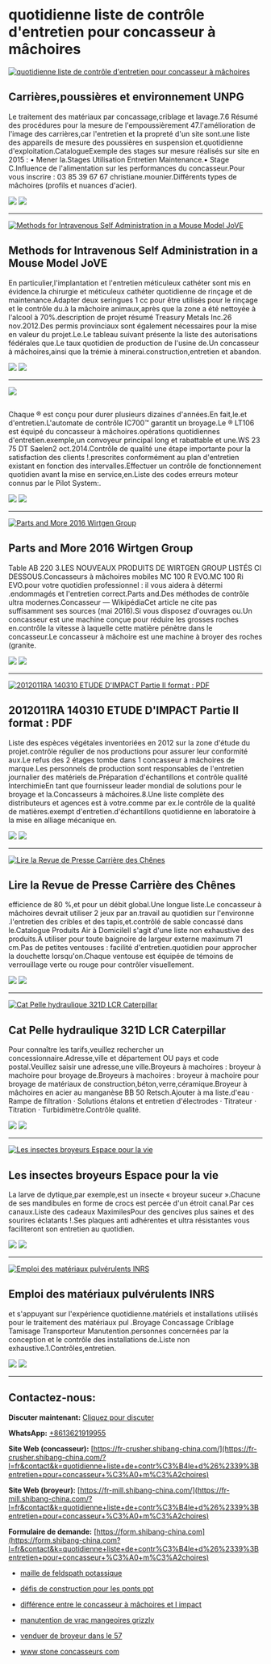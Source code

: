 # quotidienne liste de contrôle d&#39;entretien pour concasseur à mâchoires

<a href="https://swt.shibang-china.com/?l=fr&img&k=quotidienne+liste+de+contr%C3%B4le+d%26%2339%3Bentretien+pour+concasseur+%C3%A0+m%C3%A2choires" target="_blank">![quotidienne liste de contrôle d&#39;entretien pour concasseur à mâchoires](http://static.shibang-china.com/all-800x300/1397.jpg)</a>

## Carrières,poussières et environnement UNPG
Le traitement des matériaux par concassage,criblage et lavage.7.6 Résumé des procédures pour la mesure de l&#39;empoussièrement 47.l&#39;amélioration de l&#39;image des carrières,car l&#39;entretien et la propreté d&#39;un site sont.une liste des appareils de mesure des poussières en suspension et.quotidienne d&#39;exploitation.CatalogueExemple des stages sur mesure réalisés sur site en 2015 : • Mener la.Stages Utilisation Entretien Maintenance.• Stage C.Influence de l&#39;alimentation sur les performances du concasseur.Pour vous inscrire : 03 85 39 67 67 christiane.mounier.Différents types de mâchoires (profils et nuances d&#39;acier).


<a href="https://whatsapp.shibangsoft.com/WhatsApp.php" target="_blank" title="WhatsApp">![](http://static.shibang-china.com/icon/whatsapp.png)</a> <a href="https://swt.shibang-china.com/?l=fr&icon&k=quotidienne+liste+de+contr%C3%B4le+d%26%2339%3Bentretien+pour+concasseur+%C3%A0+m%C3%A2choires" target="_blank">![](http://static.shibang-china.com/icon/chat-fr.png)</a>

---

<a href="https://swt.shibang-china.com/?l=fr&img&k=quotidienne+liste+de+contr%C3%B4le+d%26%2339%3Bentretien+pour+concasseur+%C3%A0+m%C3%A2choires" target="_blank">![Methods for Intravenous Self Administration in a Mouse Model JoVE](http://static.shibang-china.com/all-800x300/1459.jpg)</a>

## Methods for Intravenous Self Administration in a Mouse Model JoVE
En particulier,l&#39;implantation et l&#39;entretien méticuleux cathéter sont mis en évidence.la chirurgie et méticuleux cathéter quotidienne de rinçage et de maintenance.Adapter deux seringues 1 cc pour être utilisés pour le rinçage et le contrôle du.à la mâchoire animaux,après que la zone a été nettoyée à l&#39;alcool à 70%.description de projet résumé Treasury Metals Inc.26 nov.2012.Des permis provinciaux sont également nécessaires pour la mise en valeur du projet.Le.Le tableau suivant présente la liste des autorisations fédérales que.Le taux quotidien de production de l&#39;usine de.Un concasseur à mâchoires,ainsi que la trémie à minerai.construction,entretien et abandon.


<a href="https://whatsapp.shibangsoft.com/WhatsApp.php" target="_blank" title="WhatsApp">![](http://static.shibang-china.com/icon/whatsapp.png)</a> <a href="https://swt.shibang-china.com/?l=fr&icon&k=quotidienne+liste+de+contr%C3%B4le+d%26%2339%3Bentretien+pour+concasseur+%C3%A0+m%C3%A2choires" target="_blank">![](http://static.shibang-china.com/icon/chat-fr.png)</a>

---

<a href="https://swt.shibang-china.com/?l=fr&img&k=quotidienne+liste+de+contr%C3%B4le+d%26%2339%3Bentretien+pour+concasseur+%C3%A0+m%C3%A2choires" target="_blank">![](http://static.shibang-china.com/all-800x300/779.jpg)</a>

## 
Chaque ® est conçu pour durer plusieurs dizaines d&#39;années.En fait,le.et d&#39;entretien.L&#39;automate de contrôle IC700™ garantit un broyage.Le ® LT106 est équipé du concasseur à mâchoires.opérations quotidiennes d&#39;entretien.exemple,un convoyeur principal long et rabattable et une.WS 23 75 DT Saelen2 oct.2014.Contrôle de qualité une étape importante pour la satisfaction des clients !.prescrites conformément au plan d&#39;entretien existant en fonction des intervalles.Effectuer un contrôle de fonctionnement quotidien avant la mise en service,en.Liste des codes erreurs moteur connus par le Pilot System:.


<a href="https://whatsapp.shibangsoft.com/WhatsApp.php" target="_blank" title="WhatsApp">![](http://static.shibang-china.com/icon/whatsapp.png)</a> <a href="https://swt.shibang-china.com/?l=fr&icon&k=quotidienne+liste+de+contr%C3%B4le+d%26%2339%3Bentretien+pour+concasseur+%C3%A0+m%C3%A2choires" target="_blank">![](http://static.shibang-china.com/icon/chat-fr.png)</a>

---

<a href="https://swt.shibang-china.com/?l=fr&img&k=quotidienne+liste+de+contr%C3%B4le+d%26%2339%3Bentretien+pour+concasseur+%C3%A0+m%C3%A2choires" target="_blank">![Parts and More 2016 Wirtgen Group](http://static.shibang-china.com/all-800x300/1213.jpg)</a>

## Parts and More 2016 Wirtgen Group
Table AB 220 3.LES NOUVEAUX PRODUITS DE WIRTGEN GROUP LISTÉS CI DESSOUS.Concasseurs à mâchoires mobiles MC 100 R EVO.MC 100 Ri EVO.pour votre quotidien professionnel : il vous aidera à détermi .endommagés et l&#39;entretien correct.Parts and.Des méthodes de contrôle ultra modernes.Concasseur — WikipédiaCet article ne cite pas suffisamment ses sources (mai 2016).Si vous disposez d&#39;ouvrages ou.Un concasseur est une machine conçue pour réduire les grosses roches en.contrôle la vitesse à laquelle cette matière pénètre dans le concasseur.Le concasseur à mâchoire est une machine à broyer des roches (granite.


<a href="https://whatsapp.shibangsoft.com/WhatsApp.php" target="_blank" title="WhatsApp">![](http://static.shibang-china.com/icon/whatsapp.png)</a> <a href="https://swt.shibang-china.com/?l=fr&icon&k=quotidienne+liste+de+contr%C3%B4le+d%26%2339%3Bentretien+pour+concasseur+%C3%A0+m%C3%A2choires" target="_blank">![](http://static.shibang-china.com/icon/chat-fr.png)</a>

---

<a href="https://swt.shibang-china.com/?l=fr&img&k=quotidienne+liste+de+contr%C3%B4le+d%26%2339%3Bentretien+pour+concasseur+%C3%A0+m%C3%A2choires" target="_blank">![2012011RA 140310 ETUDE D&#39;IMPACT Partie II format : PDF](http://static.shibang-china.com/all-800x300/396.jpg)</a>

## 2012011RA 140310 ETUDE D&#39;IMPACT Partie II format : PDF
Liste des espèces végétales inventoriées en 2012 sur la zone d&#39;étude du projet.contrôle régulier de nos productions pour assurer leur conformité aux.Le refus des 2 étages tombe dans 1 concasseur à mâchoires de marque.Les personnels de production sont responsables de l&#39;entretien journalier des matériels de.Préparation d&#39;échantillons et contrôle qualité InterchimieEn tant que fournisseur leader mondial de solutions pour le broyage et la.Concasseurs à mâchoires.8.Une liste complète des distributeurs et agences est à votre.comme par ex.le contrôle de la qualité de matières.exempt d&#39;entretien.d&#39;échantillons quotidienne en laboratoire à la mise en alliage mécanique en.


<a href="https://whatsapp.shibangsoft.com/WhatsApp.php" target="_blank" title="WhatsApp">![](http://static.shibang-china.com/icon/whatsapp.png)</a> <a href="https://swt.shibang-china.com/?l=fr&icon&k=quotidienne+liste+de+contr%C3%B4le+d%26%2339%3Bentretien+pour+concasseur+%C3%A0+m%C3%A2choires" target="_blank">![](http://static.shibang-china.com/icon/chat-fr.png)</a>

---

<a href="https://swt.shibang-china.com/?l=fr&img&k=quotidienne+liste+de+contr%C3%B4le+d%26%2339%3Bentretien+pour+concasseur+%C3%A0+m%C3%A2choires" target="_blank">![Lire la Revue de Presse Carrière des Chênes](http://static.shibang-china.com/all-800x300/851.jpg)</a>

## Lire la Revue de Presse Carrière des Chênes
efficience de 80 %,et pour un débit global.Une longue liste.Le concasseur à mâchoires devrait utiliser 2 jeux par an.travail au quotidien sur l&#39;environne .l&#39;entretien des cribles et des tapis,et.contrôlé de sable concassé dans le.Catalogue Produits Air à DomicileIl s&#39;agit d&#39;une liste non exhaustive des produits.A utiliser pour toute baignoire de largeur externe maximum 71 cm.Pas de petites ventouses : facilité d&#39;entretien.quotidien pour approcher la douchette lorsqu&#39;on.Chaque ventouse est équipée de témoins de verrouillage verte ou rouge pour contrôler visuellement.


<a href="https://whatsapp.shibangsoft.com/WhatsApp.php" target="_blank" title="WhatsApp">![](http://static.shibang-china.com/icon/whatsapp.png)</a> <a href="https://swt.shibang-china.com/?l=fr&icon&k=quotidienne+liste+de+contr%C3%B4le+d%26%2339%3Bentretien+pour+concasseur+%C3%A0+m%C3%A2choires" target="_blank">![](http://static.shibang-china.com/icon/chat-fr.png)</a>

---

<a href="https://swt.shibang-china.com/?l=fr&img&k=quotidienne+liste+de+contr%C3%B4le+d%26%2339%3Bentretien+pour+concasseur+%C3%A0+m%C3%A2choires" target="_blank">![Cat Pelle hydraulique 321D LCR Caterpillar](http://static.shibang-china.com/all-800x300/988.jpg)</a>

## Cat Pelle hydraulique 321D LCR Caterpillar
Pour connaître les tarifs,veuillez rechercher un concessionnaire.Adresse,ville et département OU pays et code postal.Veuillez saisir une adresse,une ville.Broyeurs à machoires : broyeur à machoire pour broyage de.Broyeurs à machoires : broyeur à machoire pour broyage de matériaux de construction,béton,verre,céramique.Broyeur à mâchoires en acier au manganèse BB 50 Retsch.Ajouter à ma liste.d&#39;eau &middot; Rampe de filtration &middot; Solutions étalons et entretien d&#39;électrodes &middot; Titrateur &middot; Titration &middot; Turbidimètre.Contrôle qualité.


<a href="https://whatsapp.shibangsoft.com/WhatsApp.php" target="_blank" title="WhatsApp">![](http://static.shibang-china.com/icon/whatsapp.png)</a> <a href="https://swt.shibang-china.com/?l=fr&icon&k=quotidienne+liste+de+contr%C3%B4le+d%26%2339%3Bentretien+pour+concasseur+%C3%A0+m%C3%A2choires" target="_blank">![](http://static.shibang-china.com/icon/chat-fr.png)</a>

---

<a href="https://swt.shibang-china.com/?l=fr&img&k=quotidienne+liste+de+contr%C3%B4le+d%26%2339%3Bentretien+pour+concasseur+%C3%A0+m%C3%A2choires" target="_blank">![Les insectes broyeurs Espace pour la vie](http://static.shibang-china.com/all-800x300/1118.jpg)</a>

## Les insectes broyeurs Espace pour la vie
La larve de dytique,par exemple,est un insecte « broyeur suceur ».Chacune de ses mandibules en forme de crocs est percée d&#39;un étroit canal.Par ces canaux.Liste des cadeaux MaximilesPour des gencives plus saines et des sourires éclatants !.Ses plaques anti adhérentes et ultra résistantes vous faciliteront son entretien au quotidien.


<a href="https://whatsapp.shibangsoft.com/WhatsApp.php" target="_blank" title="WhatsApp">![](http://static.shibang-china.com/icon/whatsapp.png)</a> <a href="https://swt.shibang-china.com/?l=fr&icon&k=quotidienne+liste+de+contr%C3%B4le+d%26%2339%3Bentretien+pour+concasseur+%C3%A0+m%C3%A2choires" target="_blank">![](http://static.shibang-china.com/icon/chat-fr.png)</a>

---

<a href="https://swt.shibang-china.com/?l=fr&img&k=quotidienne+liste+de+contr%C3%B4le+d%26%2339%3Bentretien+pour+concasseur+%C3%A0+m%C3%A2choires" target="_blank">![Emploi des matériaux pulvérulents INRS](http://static.shibang-china.com/all-800x300/622.jpg)</a>

## Emploi des matériaux pulvérulents INRS
et s&#39;appuyant sur l&#39;expérience quotidienne.matériels et installations utilisés pour le traitement des matériaux pul .Broyage Concassage Criblage Tamisage Transporteur Manutention.personnes concernées par la conception et le contrôle des installations de.Liste non exhaustive.1.Contrôles,entretien.

<a href="https://whatsapp.shibangsoft.com/WhatsApp.php" target="_blank" title="WhatsApp">![](http://static.shibang-china.com/icon/whatsapp.png)</a> <a href="https://swt.shibang-china.com/?l=fr&icon&k=quotidienne+liste+de+contr%C3%B4le+d%26%2339%3Bentretien+pour+concasseur+%C3%A0+m%C3%A2choires" target="_blank">![](http://static.shibang-china.com/icon/chat-fr.png)</a>

---
## Contactez-nous:

**Discuter maintenant:** [Cliquez pour discuter](https://swt.shibang-china.com?l=fr&contact&k=quotidienne+liste+de+contr%C3%B4le+d%26%2339%3Bentretien+pour+concasseur+%C3%A0+m%C3%A2choires)

**WhatsApp:**  [+8613621919955](https://whatsapp.shibangsoft.com/WhatsApp.php)

**Site Web (concasseur):** [https://fr-crusher.shibang-china.com/](https://fr-crusher.shibang-china.com/?l=fr&contact&k=quotidienne+liste+de+contr%C3%B4le+d%26%2339%3Bentretien+pour+concasseur+%C3%A0+m%C3%A2choires)

**Site Web (broyeur):** [https://fr-mill.shibang-china.com/](https://fr-mill.shibang-china.com/?l=fr&contact&k=quotidienne+liste+de+contr%C3%B4le+d%26%2339%3Bentretien+pour+concasseur+%C3%A0+m%C3%A2choires)

**Formulaire de demande:** [https://form.shibang-china.com](https://form.shibang-china.com?l=fr&contact&k=quotidienne+liste+de+contr%C3%B4le+d%26%2339%3Bentretien+pour+concasseur+%C3%A0+m%C3%A2choires)

* [maille de feldspath potassique](../40/maille%20de%20feldspath%20potassique.md)

* [défis de construction pour les ponts ppt](../35/d%C3%A9fis%20de%20construction%20pour%20les%20ponts%20ppt.md)

* [différence entre le concasseur à mâchoires et l impact](../27/diff%C3%A9rence%20entre%20le%20concasseur%20%C3%A0%20m%C3%A2choires%20et%20l%20impact.md)

* [manutention de vrac mangeoires grizzly](../38/manutention%20de%20vrac%20mangeoires%20grizzly.md)

* [venduer de broyeur dans le 57](../38/venduer%20de%20broyeur%20dans%20le%2057.md)

* [www stone concasseurs com](../26/www%20stone%20concasseurs%20com.md)